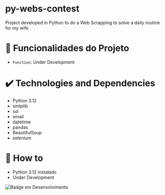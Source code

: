 # py-webs-contest

Project developed in Python to do a Web Scrapping  to solve a daily routine for my wife

# :hammer: Funcionalidades do Projeto

- `Function`: Under Development


# :heavy_check_mark: Technologies and Dependencies
* Python 3.12
* smtplib
* ssl
* email
* datetime
* pandas
* BeautifulSoup
* selenium


# :mechanical_arm: How to
* Python 3.12 instalado
* Under Development


![Badge em Desenvolvimento](http://img.shields.io/static/v1?label=dEV&message=PYTHON&color=GREEN&style=for-the-badge)